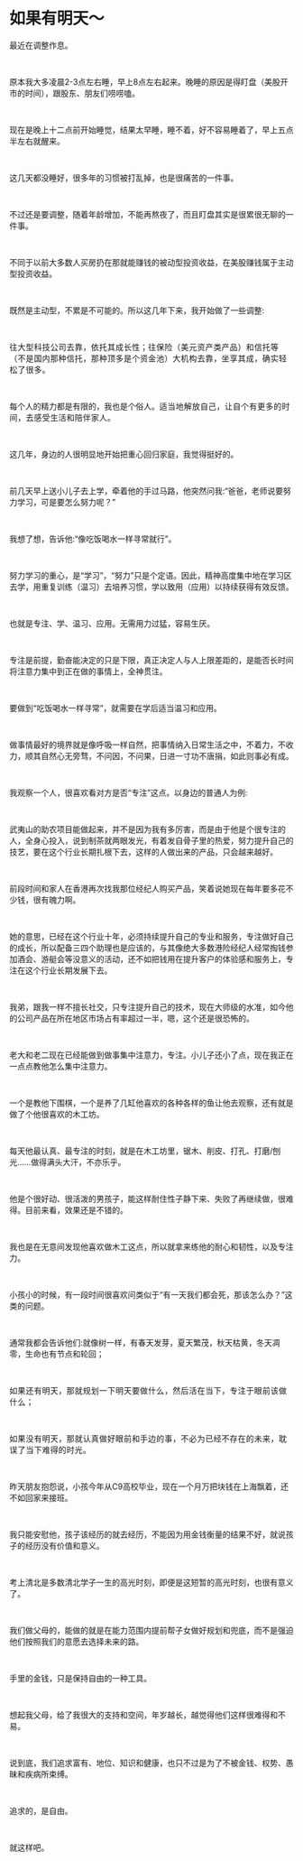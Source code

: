 # 如果有明天～

<p style="visibility: visible;">最近在调整作息。</p><p style="visibility: visible;"><br style="visibility: visible;"></p><p style="visibility: visible;">原本我大多凌晨2-3点左右睡，早上8点左右起来。晚睡的原因是得盯盘（美股开市的时间），跟股东、朋友们唠唠嗑。</p><p style="visibility: visible;"><br style="visibility: visible;"></p><p style="visibility: visible;">现在是晚上十二点前开始睡觉，结果太早睡，睡不着，好不容易睡着了，早上五点半左右就醒来。</p><p style="visibility: visible;"><br style="visibility: visible;"></p><p style="visibility: visible;">这几天都没睡好，很多年的习惯被打乱掉，也是很痛苦的一件事。</p><p style="visibility: visible;"><br style="visibility: visible;"></p><p style="visibility: visible;">不过还是要调整，随着年龄增加，不能再熬夜了，而且盯盘其实是很累很无聊的一件事。</p><p style="visibility: visible;"><br style="visibility: visible;"></p><p style="visibility: visible;">不同于以前大多数人买房扔在那就能赚钱的被动型投资收益，在美股赚钱属于主动型投资收益。</p><p style="visibility: visible;"><br style="visibility: visible;"></p><p style="visibility: visible;">既然是主动型，不累是不可能的。所以这几年下来，我开始做了一些调整:</p><p style="visibility: visible;"><span style="background-color: transparent; letter-spacing: 0.034em; caret-color: var(--weui-BRAND); visibility: visible;"><br style="visibility: visible;"></span></p><p style="visibility: visible;"><span style="background-color: transparent; letter-spacing: 0.034em; caret-color: var(--weui-BRAND); visibility: visible;">往大型科技公司去靠，依托其成长性；往保险（美元资产类产品）和信托等（不是国内那种信托，那种顶多是个资金池）大机构去靠，坐享其成，确实轻松了很多。</span></p><p style="visibility: visible;"><br style="visibility: visible;"></p><p style="visibility: visible;">每个人的精力都是有限的，我也是个俗人。<span style="background-color: transparent; letter-spacing: 0.034em; caret-color: var(--weui-BRAND); visibility: visible;">适当地解放自己，让自个有更多的时间，去感受生活和陪伴家人。</span></p><p style="visibility: visible;"><br style="visibility: visible;"></p><p style="visibility: visible;">这几年，身边的人很明显地开始把重心回归家庭，我觉得挺好的。</p><p style="visibility: visible;"><br style="visibility: visible;"></p><p style="visibility: visible;">前几天早上送小儿子去上学，牵着他的手过马路，他突然问我:“爸爸，老师说要努力学习，可是要怎么努力呢？”</p><p style="visibility: visible;"><br style="visibility: visible;"></p><p style="visibility: visible;">我想了想，告诉他:“像吃饭喝水一样寻常就行”。</p><p style="visibility: visible;"><br style="visibility: visible;"></p><p style="visibility: visible;">努力学习的重心，是“学习”，“努力”只是个定语。因此，精神高度集中地在学习区去学，用重复训练（温习）去培养习惯，学以致用（应用）以持续获得有效反馈。</p><p style="visibility: visible;"><br style="visibility: visible;"></p><p style="visibility: visible;">也就是专注、学、温习、应用。无需用力过猛，容易生厌。</p><p style="visibility: visible;"><br style="visibility: visible;"></p><p style="visibility: visible;">专注是前提，勤奋能决定的只是下限，真正决定人与人上限差距的，是能否长时间将注意力集中到正在做的事情上，全神贯注。</p><p style="visibility: visible;"><br style="visibility: visible;"></p><p style="visibility: visible;">要做到“吃饭喝水一样寻常”，就需要在学后适当温习和应用。</p><p style="visibility: visible;"><br style="visibility: visible;"></p><p>做事情最好的境界就是像呼吸一样自然，把事情纳入日常生活之中，不着力，不收力，顺其自然心无旁骛，不问因，不问果，日进一寸功不唐捐，如此则事必有成。</p><p><br></p><p>我观察一个人，很喜欢看对方是否“专注”这点。以身边的普通人为例:</p><p><br></p><p>武夷山的助农项目能做起来，并不是因为我有多厉害，而是由于他是个很专注的人，全身心投入，说到制茶就两眼发光，有着发自骨子里的热爱，努力提升自己的技艺，要在这个行业长期扎根下去，这样的人做出来的产品，只会越来越好。</p><p><br></p><p>前段时间和家人在香港再次找我那位经纪人购买产品，笑着说她现在每年要多花不少钱，很有魄力啊。</p><p><br></p><p>她的意思，已经在这个行业十年，必须持续提升自己的专业和服务，专注做好自己的成长，所以配备三四个助理也是应该的，与其像绝大多数港险经纪人经常掏钱参加酒会、游艇会等没意义的活动，还不如把钱用在提升客户的体验感和服务上，专注在这个行业长期发展下去。</p><p><br></p><p>我弟，跟我一样不擅长社交，只专注提升自己的技术，现在大师级的水准，如今他的公司产品在所在地区市场占有率超过一半，嗯，这个还是很恐怖的。</p><p><br></p><p>老大和老二现在已经能做到做事集中注意力，专注。小儿子还小了点，现在我正在一点点教他怎么集中注意力。</p><p><br></p><p>一个是教他下围棋，一个是养了几缸他喜欢的各种各样的鱼让他去观察，还有就是做了个他很喜欢的木工坊。</p><p><br></p><p>每天他最认真、最专注的时刻，就是在木工坊里，锯木、削皮、打孔、打磨/刨光……做得满头大汗，不亦乐乎。</p><p><br></p><p>他是个很好动、很活泼的男孩子，能这样耐住性子静下来、失败了再继续做，很难得。目前来看，效果还是不错的。</p><p><br></p><p>我也是在无意间发现他喜欢做木工这点，所以就拿来练他的耐心和韧性，以及专注力。</p><p><br></p><p>小孩小的时候，有一段时间很喜欢问类似于“有一天我们都会死，那该怎么办？”这类的问题。</p><p><br></p><p>通常我都会告诉他们:就像树一样，有春天发芽，夏天繁茂，秋天枯黄，冬天凋零，生命也有节点和轮回；</p><p><span style="background-color: transparent;letter-spacing: 0.034em;caret-color: var(--weui-BRAND);"><br></span></p><p><span style="background-color: transparent;letter-spacing: 0.034em;caret-color: var(--weui-BRAND);">如果还有明天，那就规划一下明天要做什么，然后活在当下，专注于眼前该做什么；</span></p><p><span style="background-color: transparent;letter-spacing: 0.034em;caret-color: var(--weui-BRAND);"><br></span></p><p><span style="background-color: transparent;letter-spacing: 0.034em;caret-color: var(--weui-BRAND);">如果没有明天，那就认真做好眼前和手边的事，不必为已经不存在的未来，耽误了当下难得的时光。</span></p><p><br></p><p>昨天朋友抱怨说，小孩今年从C9高校毕业，现在一个月万把块钱在上海飘着，还不如回家来接班。</p><p><br></p><p>我只能安慰他，孩子该经历的就去经历，不能因为用金钱衡量的结果不好，就说孩子的经历没有价值和意义。</p><p><br></p><p>考上清北是多数清北学子一生的高光时刻，即便是这短暂的高光时刻，也很有意义了。</p><p><br></p><p>我们做父母的，能做的就是在能力范围内提前帮子女做好规划和兜底，而不是强迫他们按照我们的意愿去选择未来的路。</p><p><br></p><p>手里的金钱，只是保持自由的一种工具。</p><p><br></p><p>想起我父母，给了我很大的支持和空间，年岁越长，越觉得他们这样很难得和不易。</p><p><br></p><p>说到底，我们追求富有、地位、知识和健康，也只不过是为了不被金钱、权势、愚昧和疾病所束缚。</p><p><br></p><p>追求的，是自由。</p><p><br></p><p>就这样吧。</p><p style="display: none;"><mp-style-type data-value="10000"></mp-style-type></p>